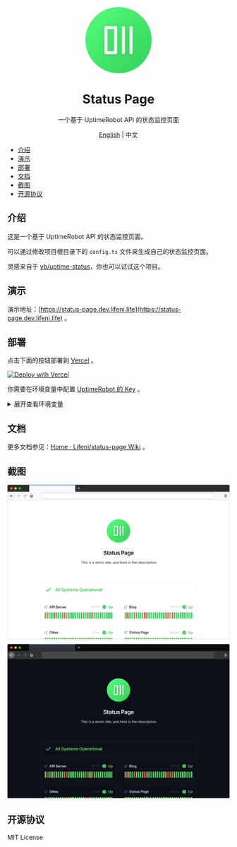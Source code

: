 <p align="center">
  <img width="150px" alt="Logo" src="public/logo.svg" />
</p>

<h1 align="center">Status Page</h1>
<p align="center">一个基于 UptimeRobot API 的状态监控页面</p>
<p align="center"><a href="README.md">English</a> | 中文</p>

- [介绍](#介绍)
- [演示](#演示)
- [部署](#部署)
- [文档](#文档)
- [截图](#截图)
- [开源协议](#开源协议)

## 介绍

这是一个基于 UptimeRobot API 的状态监控页面。

可以通过修改项目根目录下的 `config.ts` 文件来生成自己的状态监控页面。

灵感来自于 [yb/uptime-status](https://github.com/yb/uptime-status)，你也可以试试这个项目。

## 演示

演示地址：[https://status-page.dev.lifeni.life](https://status-page.dev.lifeni.life) 。


## 部署

点击下面的按钮部署到 [Vercel](https://vercel.com) 。

[![Deploy with Vercel](https://vercel.com/button)](https://vercel.com/new/git/external?repository-url=https%3A%2F%2Fgithub.com%2FLifeni%2Fstatus-page&env=KEY&envDescription=UptimeRobot%20API%20Key&envLink=https%3A%2F%2Fuptimerobot.com%2Fdashboard.php%23mySettings&demo-title=Status%20Page&demo-description=A%20demo%20site%20for%20Status%20Page.&demo-url=https%3A%2F%2Fstatus-page.dev.lifeni.life&demo-image=https%3A%2F%2Ffile.lifeni.life%2Fstatus%2Fexample.jpg)

你需要在环境变量中配置 [UptimeRobot 的 Key](https://uptimerobot.com/dashboard.php#mySettings) 。


<details>
  <summary>展开查看环境变量</summary>

| 变量名               | 描述                                                                         | 默认值                                             | 类型                |
| -------------------- | ---------------------------------------------------------------------------- | -------------------------------------------------- | ------------------- |
| `KEY`                | [你的 UptimeRobot API Key](https://uptimerobot.com/dashboard.php#mySettings) | -                                                  | UptimeRobot API Key |
| `FAVICON`            | 页面图标                                                                     | `/favicon.ico`                                     | URL                 |
| `PAGE_TITLE`         | 页面标题，在 `<head>` 标签中                                                 | `Status Page`                                      | Text                |
| `PAGE_DESC`          | 页面描述，在 `<head>` 标签中                                                 | `A status page based on UptimeRobot API.`          | Text                |
| `THEME`              | 页面主题样式                                                                 | `light`                                            | `dark` or `light`   |
| `CONTRAST`           | 页面颜色对比度                                                               | `normal`                                           | `normal` or `high`  |
| `SHOW_HEADER_TITLE`  | 是否显示页面中间的标题                                                       | `true`                                             | Boolean             |
| `HEADER_TITLE`       | 页面中间的标题的内容                                                         | `Status Page`                                      | Text                |
| `SHOW_HEADER_DESC`   | 是否显示页面中间的描述                                                       | `true`                                             | Boolean             |
| `HEADER_DESC`        | 页面中间的描述的内容                                                         | `This is a demo site, and here is the description` | Text                |
| `SHOW_HEADER_LOGO`   | 是否显示页面中间的 Logo                                                      | `true`                                             | Boolean             |
| `HEADER_LOGO`        | 页面中间的 Logo                                                              | `/logo.svg`                                        | URL                 |
| `SHOW_HEADER`        | 是否显示 Header                                                              | `true`                                             | Boolean             |
| `SHOW_GLOBAL_STATUS` | 是否显示全局的状态栏                                                         | `true`                                             | Boolean             |
| `SHOW_FOOTER`        | 是否显示 Footer                                                              | `true`                                             | Boolean             |

也可以参考 [.env.example](/.env.example) 。

![Components](./assets/component.png)

</details>

## 文档

更多文档参见：[Home · Lifeni/status-page Wiki](https://github.com/Lifeni/status-page/wiki) 。

## 截图

![Preview](./assets/preview.png)

## 开源协议

MIT License
